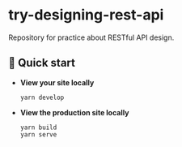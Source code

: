# try-designing-rest-api
Repository for practice about RESTful API design.

## 🚀 Quick start
-  **View your site locally**
    ```
    yarn develop
    ```

-  **View the production site locally**
    ```
    yarn build
    yarn serve
    ```
